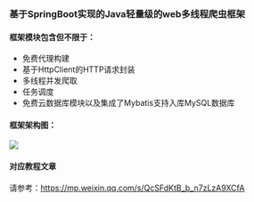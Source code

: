 ### 基于SpringBoot实现的Java轻量级的web多线程爬虫框架

#### 框架模块包含但不限于：
- 免费代理构建
- 基于HttpClient的HTTP请求封装
- 多线程并发爬取
- 任务调度
- 免费云数据库模块以及集成了Mybatis支持入库MySQL数据库

#### 框架架构图：
![](https://upload-images.jianshu.io/upload_images/2951233-eee760f591f37d51.png?imageMogr2/auto-orient/strip%7CimageView2/2/w/1240)

#### 对应教程文章
请参考：https://mp.weixin.qq.com/s/QcSFdKtB_b_n7zLzA9XCfA
